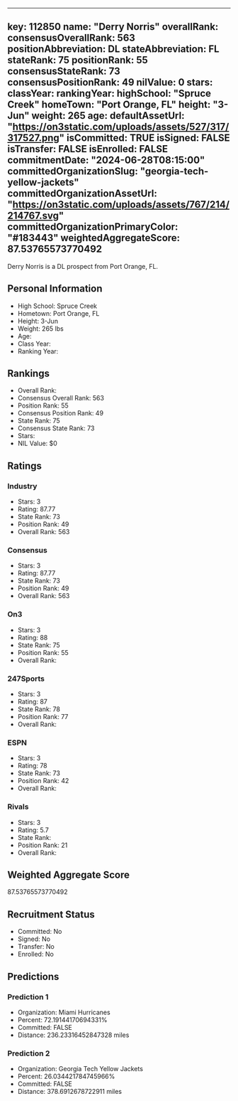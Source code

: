 ---
  key: 112850
  name: "Derry Norris"
  overallRank: 
  consensusOverallRank: 563
  positionAbbreviation: DL
  stateAbbreviation: FL
  stateRank: 75
  positionRank: 55
  consensusStateRank: 73
  consensusPositionRank: 49
  nilValue: 0
  stars: 
  classYear: 
  rankingYear: 
  highSchool: "Spruce Creek"
  homeTown: "Port Orange, FL"
  height: "3-Jun"
  weight: 265
  age: 
  defaultAssetUrl: "https://on3static.com/uploads/assets/527/317/317527.png"
  isCommitted: TRUE
  isSigned: FALSE
  isTransfer: FALSE
  isEnrolled: FALSE
  commitmentDate: "2024-06-28T08:15:00"
  committedOrganizationSlug: "georgia-tech-yellow-jackets"
  committedOrganizationAssetUrl: "https://on3static.com/uploads/assets/767/214/214767.svg"
  committedOrganizationPrimaryColor: "#183443"
  weightedAggregateScore: 87.53765573770492
  ---
  
  Derry Norris is a DL prospect from Port Orange, FL.
  
  ## Personal Information
  - High School: Spruce Creek
  - Hometown: Port Orange, FL
  - Height: 3-Jun
  - Weight: 265 lbs
  - Age: 
  - Class Year: 
  - Ranking Year: 
  
  ## Rankings
  - Overall Rank: 
  - Consensus Overall Rank: 563
  - Position Rank: 55
  - Consensus Position Rank: 49
  - State Rank: 75
  - Consensus State Rank: 73
  - Stars: 
  - NIL Value: $0
  
  ## Ratings
  
  ### Industry
  - Stars: 3
  - Rating: 87.77
  - State Rank: 73
  - Position Rank: 49
  - Overall Rank: 563
  
  ### Consensus
  - Stars: 3
  - Rating: 87.77
  - State Rank: 73
  - Position Rank: 49
  - Overall Rank: 563
  
  ### On3
  - Stars: 3
  - Rating: 88
  - State Rank: 75
  - Position Rank: 55
  - Overall Rank: 
  
  ### 247Sports
  - Stars: 3
  - Rating: 87
  - State Rank: 78
  - Position Rank: 77
  - Overall Rank: 
  
  ### ESPN
  - Stars: 3
  - Rating: 78
  - State Rank: 73
  - Position Rank: 42
  - Overall Rank: 
  
  ### Rivals
  - Stars: 3
  - Rating: 5.7
  - State Rank: 
  - Position Rank: 21
  - Overall Rank: 
  
  ## Weighted Aggregate Score
  87.53765573770492
  
  ## Recruitment Status
  - Committed: No
  - Signed: No
  - Transfer: No
  - Enrolled: No
  
  
  
  ## Predictions
  
  ### Prediction 1
  - Organization: Miami Hurricanes
  - Percent: 72.19144170694331%
  - Committed: FALSE
  - Distance: 236.23316452847328 miles
  
  ### Prediction 2
  - Organization: Georgia Tech Yellow Jackets
  - Percent: 26.034421784745966%
  - Committed: FALSE
  - Distance: 378.6912678722911 miles
  